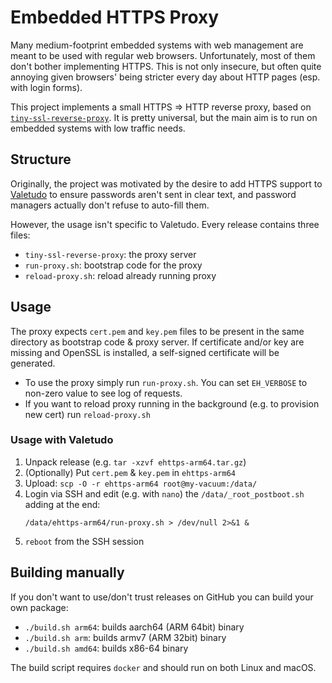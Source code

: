 # Embedded HTTPS Proxy

Many medium-footprint embedded systems with web management are meant to be used with regular web browsers. Unfortunately, 
most of them don't bother implementing HTTPS.  This is not only insecure, but often quite annoying given browsers' being 
stricter every day about HTTP pages (esp. with login forms).

This project implements a small HTTPS => HTTP reverse proxy, based on [`tiny-ssl-reverse-proxy`](https://github.com/sensiblecodeio/tiny-ssl-reverse-proxy). It is pretty 
universal, but the main aim is to run on embedded systems with low traffic needs.


## Structure
Originally, the project was motivated by the desire to add HTTPS support to [Valetudo](https://github.com/Hypfer/Valetudo)
to ensure passwords aren't sent in clear text, and password managers actually don't refuse to auto-fill them.

However, the usage isn't specific to Valetudo. Every release contains three files:
  - `tiny-ssl-reverse-proxy`: the proxy server
  - `run-proxy.sh`: bootstrap code for the proxy
  - `reload-proxy.sh`: reload already running proxy


## Usage
The proxy expects `cert.pem` and `key.pem` files to be present in the same directory as bootstrap code & proxy server.
If certificate and/or key are missing and OpenSSL is installed, a self-signed certificate will be generated.

  - To use the proxy simply run `run-proxy.sh`. You can set `EH_VERBOSE` to non-zero value to see log of requests.
  - If you want to reload proxy running in the background (e.g. to provision new cert) run `reload-proxy.sh`

### Usage with Valetudo
1. Unpack release (e.g. `tar -xzvf ehttps-arm64.tar.gz`)
2. (Optionally) Put `cert.pem` & `key.pem` in `ehttps-arm64`
3. Upload: `scp -O -r ehttps-arm64 root@my-vacuum:/data/`
4. Login via SSH and edit (e.g. with `nano`) the `/data/_root_postboot.sh` adding at the end:
   ```shell
   /data/ehttps-arm64/run-proxy.sh > /dev/null 2>&1 &
   ```
5. `reboot` from the SSH session


## Building manually
If you don't want to use/don't trust releases on GitHub you can build your own package:

 - `./build.sh arm64`: builds aarch64 (ARM 64bit) binary
 - `./build.sh arm`: builds armv7 (ARM 32bit) binary
 - `./build.sh amd64`: builds x86-64 binary

The build script requires `docker` and should run on both Linux and macOS.
